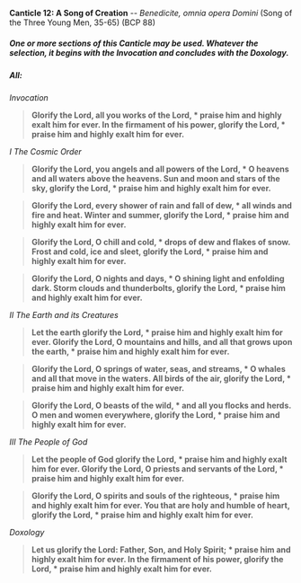 **Canticle 12: A Song of Creation**  -- _Benedicite, omnia opera Domini_ (Song of the Three Young Men, 35-65) (BCP 88)
##### One or more sections of this Canticle may be used. Whatever the selection, it begins with the Invocation and concludes with the Doxology.

##### **All:**
_Invocation_
> **Glorify the Lord, all you works of the Lord, \*
praise him and highly exalt him for ever.
In the firmament of his power, glorify the Lord, \*
praise him and highly exalt him for ever.**

_I The Cosmic Order_
> **Glorify the Lord, you angels and all powers of the Lord, \*
O heavens and all waters above the heavens.
Sun and moon and stars of the sky, glorify the Lord, \*
praise him and highly exalt him for ever.**

> **Glorify the Lord, every shower of rain and fall of dew, \*
all winds and fire and heat.
Winter and summer, glorify the Lord, \*
praise him and highly exalt him for ever.**

> **Glorify the Lord, O chill and cold, \*
drops of dew and flakes of snow.
Frost and cold, ice and sleet, glorify the Lord, \*
praise him and highly exalt him for ever.**

> **Glorify the Lord, O nights and days, \*
O shining light and enfolding dark.
Storm clouds and thunderbolts, glorify the Lord, \*
praise him and highly exalt him for ever.**

_II The Earth and its Creatures_
> **Let the earth glorify the Lord, \*
praise him and highly exalt him for ever.
Glorify the Lord, O mountains and hills,
and all that grows upon the earth, \*
praise him and highly exalt him for ever.**

> **Glorify the Lord, O springs of water, seas, and streams, \*
O whales and all that move in the waters.
All birds of the air, glorify the Lord, \*
praise him and highly exalt him for ever.**

> **Glorify the Lord, O beasts of the wild, \*
and all you flocks and herds.
O men and women everywhere, glorify the Lord, \*
praise him and highly exalt him for ever.**

_III The People of God_
> **Let the people of God glorify the Lord, \*
praise him and highly exalt him for ever.
Glorify the Lord, O priests and servants of the Lord, \*
praise him and highly exalt him for ever.**

> **Glorify the Lord, O spirits and souls of the righteous, \*
praise him and highly exalt him for ever.
You that are holy and humble of heart, glorify the Lord, \*
praise him and highly exalt him for ever.**

_Doxology_
> **Let us glorify the Lord: Father, Son, and Holy Spirit; \*
praise him and highly exalt him for ever.
In the firmament of his power, glorify the Lord, \*
praise him and highly exalt him for ever.**
